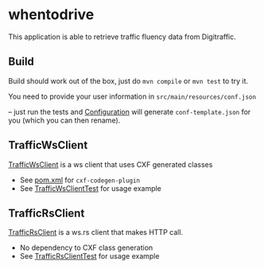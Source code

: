 # whentodrive

This application is able to retrieve traffic fluency data from Digitraffic.

## Build
Build should work out of the box, just do `mvn compile` or `mvn test` to try it.

You need to provide your user information in `src/main/resources/conf.json`

– just run the tests and [Configuration] will generate `conf-template.json` for you (which you can then rename).

## TrafficWsClient
[TrafficWsClient] is a ws client that uses CXF generated classes
- See [pom.xml] for `cxf-codegen-plugin`
- See [TrafficWsClientTest] for usage example

## TrafficRsClient
[TrafficRsClient] is a ws.rs client that makes HTTP call.
- No dependency to CXF class generation
- See [TrafficRsClientTest] for usage example

[TrafficWsClient]: src/main/java/juhoautio/whentodrive/client/TrafficWsClient.java
[TrafficRsClient]: src/main/java/juhoautio/whentodrive/client/TrafficRsClient.java
[pom.xml]: pom.xml
[Configuration]: src/main/java/juhoautio/whentodrive/configuration/Configuration.java
[TrafficWsClientTest]: src/test/java/juhoautio/whentodrive/client/TrafficWsClientTest.java
[TrafficRsClientTest]: src/test/java/juhoautio/whentodrive/client/TrafficRsClientTest.java
